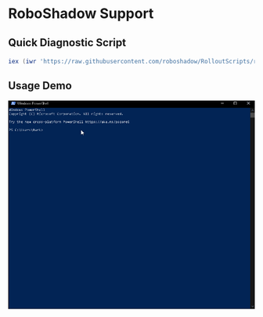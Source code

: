 # RoboShadow Support

## Quick Diagnostic Script

```powershell
iex (iwr 'https://raw.githubusercontent.com/roboshadow/RolloutScripts/refs/heads/master/Support/RoboShadowDiagnostic.ps1' -UseBasicParsing).Content
```

## Usage Demo

![Support PowerShell Demo](SupportPowershell.gif)
